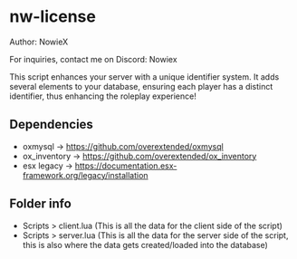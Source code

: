 # nw-license
Author: NowieX

For inquiries, contact me on Discord: Nowiex

This script enhances your server with a unique identifier system. It adds several elements to your database, ensuring each player has a distinct identifier, thus enhancing the roleplay experience!

## Dependencies
- oxmysql -> https://github.com/overextended/oxmysql
- ox_inventory -> https://github.com/overextended/ox_inventory
- esx legacy -> https://documentation.esx-framework.org/legacy/installation

## Folder info
- Scripts > client.lua (This is all the data for the client side of the script)
- Scripts > server.lua (This is all the data for the server side of the script, this is also where the data gets created/loaded into the database)

